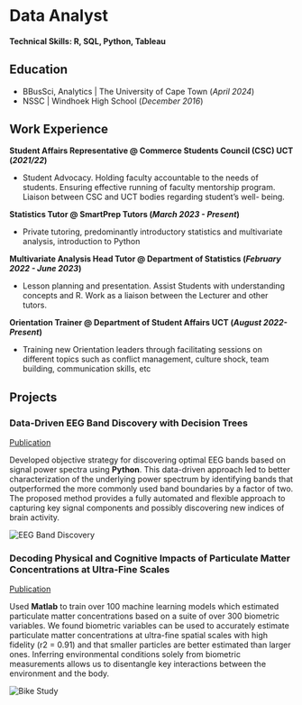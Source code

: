 # Data Analyst

#### Technical Skills: R, SQL, Python, Tableau

## Education
- BBusSci, Analytics | The University of Cape Town (_April 2024_)								       		
- NSSC	| Windhoek High School (_December 2016_)	 			        		

## Work Experience

**Student Affairs Representative @ Commerce Students Council (CSC) UCT (_2021/22_)**
- Student Advocacy. Holding faculty accountable to the needs of students. Ensuring 
effective running of faculty mentorship program. Liaison between CSC and UCT 
bodies regarding student’s well- being.

**Statistics Tutor @ SmartPrep Tutors (_March 2023 - Present_)**
- Private tutoring, predominantly introductory statistics and multivariate analysis, introduction to Python

**Multivariate Analysis Head Tutor @ Department of Statistics (_February 2022 - June 2023_)**
-  Lesson planning and presentation. Assist Students with understanding concepts 
and R. Work as a liaison between the Lecturer and other tutors. 

**Orientation Trainer @ Department of Student Affairs UCT (_August 2022-Present_)**
- Training new Orientation leaders through facilitating sessions on different topics 
such as conflict management, culture shock, team building, communication skills, 
etc

## Projects
### Data-Driven EEG Band Discovery with Decision Trees
[Publication](https://www.mdpi.com/1424-8220/22/8/3048)

Developed objective strategy for discovering optimal EEG bands based on signal power spectra using **Python**. This data-driven approach led to better characterization of the underlying power spectrum by identifying bands that outperformed the more commonly used band boundaries by a factor of two. The proposed method provides a fully automated and flexible approach to capturing key signal components and possibly discovering new indices of brain activity.

![EEG Band Discovery](/assets/img/eeg_band_discovery.jpeg)

### Decoding Physical and Cognitive Impacts of Particulate Matter Concentrations at Ultra-Fine Scales
[Publication](https://www.mdpi.com/1424-8220/22/11/4240)

Used **Matlab** to train over 100 machine learning models which estimated particulate matter concentrations based on a suite of over 300 biometric variables. We found biometric variables can be used to accurately estimate particulate matter concentrations at ultra-fine spatial scales with high fidelity (r2 = 0.91) and that smaller particles are better estimated than larger ones. Inferring environmental conditions solely from biometric measurements allows us to disentangle key interactions between the environment and the body.

![Bike Study](/assets/img/bike_study.jpeg)

